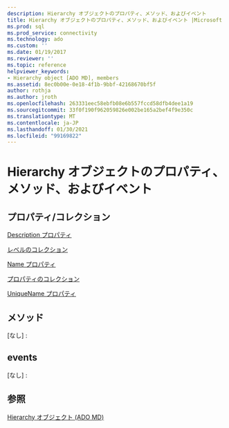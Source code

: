 ```yaml
---
description: Hierarchy オブジェクトのプロパティ、メソッド、およびイベント
title: Hierarchy オブジェクトのプロパティ、メソッド、およびイベント |Microsoft Docs
ms.prod: sql
ms.prod_service: connectivity
ms.technology: ado
ms.custom: ''
ms.date: 01/19/2017
ms.reviewer: ''
ms.topic: reference
helpviewer_keywords:
- Hierarchy object [ADO MD], members
ms.assetid: 8ec0b00e-0e18-4f1b-9bbf-42168670bf5f
author: rothja
ms.author: jroth
ms.openlocfilehash: 263331eec58ebfb08e6b557fccd58dfb4dee1a19
ms.sourcegitcommit: 33f0f190f962059826e002be165a2bef4f9e350c
ms.translationtype: MT
ms.contentlocale: ja-JP
ms.lasthandoff: 01/30/2021
ms.locfileid: "99169822"
---
```

# <a name="hierarchy-object-properties-methods-and-events"></a>Hierarchy オブジェクトのプロパティ、メソッド、およびイベント
## <a name="propertiescollections"></a>プロパティ/コレクション  
 [Description プロパティ](./description-property-ado-md.md)  
  
 [レベルのコレクション](./levels-collection-ado-md.md)  
  
 [Name プロパティ](./name-property-ado-md.md)  
  
 [プロパティのコレクション](../ado-api/properties-collection-ado.md)  
  
 [UniqueName プロパティ](./uniquename-property-ado-md.md)  
  
## <a name="methods"></a>メソッド  
 [なし] :  
  
## <a name="events"></a>events  
 [なし] :  
  
## <a name="see-also"></a>参照  
 [Hierarchy オブジェクト (ADO MD)](./hierarchy-object-ado-md.md)